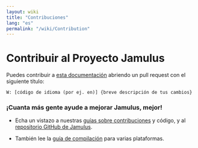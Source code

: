 ```yaml
---
layout: wiki
title: "Contribuciones"
lang: "es"
permalink: "/wiki/Contribution"
---
```


# Contribuir al Proyecto Jamulus

Puedes contribuir a [esta documentación](https://github.com/jamulussoftware/jamulussoftware.github.io/) abriendo un pull request con el siguiente título:

`W: [código de idioma (por ej. en)] {breve descripción de tus cambios}`

### ¡Cuanta más gente ayude a mejorar Jamulus, mejor!

* Echa un vistazo a nuestras [guías sobre contribuciones](https://github.com/corrados/jamulus/issues/596) y código, y al [repositorio GitHub de Jamulus](https://github.com/corrados/jamulus).

* También lee la [guía de compilación](/wiki/Compiling) para varias plataformas.


